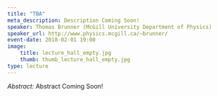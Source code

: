 ```yaml
---
title: "TBA"
meta_description: Description Coming Soon!
speaker: Thomas Brunner (McGill University Department of Physics)
speaker_url: http://www.physics.mcgill.ca/~brunner/
event-date: 2018-02-01 19:00
image:
    title: lecture_hall_empty.jpg
    thumb: thumb_lecture_hall_empty.jpg
type: lecture
---
```

*Abstract:*
Abstract Coming Soon!
